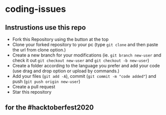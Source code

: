 # coding-issues

## Instrustions use this repo

- Fork this Repository using the button at the top
- Clone your forked repository to your pc (type `git clone` and then paste the url from clone option.)
- Create a new branch for your modifications (ie. `git branch new-user` and check it out `git checkout new-user` and `git checkout -b new-user`)
- Create a folder according to the language you prefer and add your code (use drag and drop option or upload by commands.)
- Add your files (`git add -A`), commit (`git commit -m "code added"`) and push (`git push origin new-user`)
- Create a pull request
- Star this repository

## for the #hacktoberfest2020 
